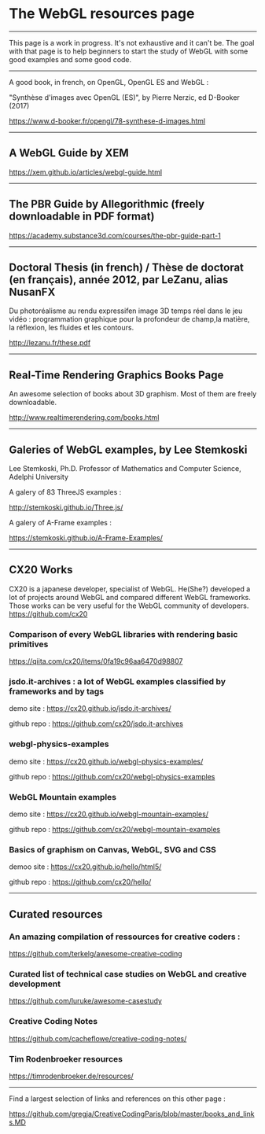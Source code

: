 # The WebGL resources page

--------------

This page is a work in progress. 
It's not exhaustive and it can't be. 
The goal with that page is to help beginners to start the study of WebGL with some good examples and some good code.

---------------

A good book, in french, on OpenGL, OpenGL ES and WebGL :

"Synthèse d'images avec OpenGL (ES)", by Pierre Nerzic, ed D-Booker (2017)

https://www.d-booker.fr/opengl/78-synthese-d-images.html

---------------

## A WebGL Guide by XEM

https://xem.github.io/articles/webgl-guide.html

---------------

## The PBR Guide by Allegorithmic (freely downloadable in PDF format)

https://academy.substance3d.com/courses/the-pbr-guide-part-1


--------------

## Doctoral Thesis (in french) / Thèse de doctorat (en français), année 2012, par LeZanu, alias NusanFX  

Du photoréalisme au rendu expressifen image 3D temps réel dans le jeu vidéo : programmation graphique pour la profondeur de champ,la matière, la réflexion, les fluides et les contours.

http://lezanu.fr/these.pdf


--------------

## Real-Time Rendering Graphics Books Page

An awesome selection of books about 3D graphism. Most of them are freely downloadable.

http://www.realtimerendering.com/books.html


--------------

## Galeries of WebGL examples, by Lee Stemkoski

Lee Stemkoski, Ph.D.
Professor of Mathematics and Computer Science, Adelphi University 

A galery of 83 ThreeJS examples :

http://stemkoski.github.io/Three.js/

A galery of A-Frame examples : 

https://stemkoski.github.io/A-Frame-Examples/

---------------

## CX20 Works

CX20 is a japanese developer, specialist of WebGL.
He(She?) developed a lot of projects around WebGL and compared different WebGL frameworks. 
Those works can be very useful for the WebGL community of developers.
https://github.com/cx20

### Comparison of every WebGL libraries with rendering basic primitives 

https://qiita.com/cx20/items/0fa19c96aa6470d98807

### jsdo.it-archives : a lot of WebGL examples classified by frameworks and by tags

demo site : https://cx20.github.io/jsdo.it-archives/

github repo : https://github.com/cx20/jsdo.it-archives

### webgl-physics-examples

demo site : https://cx20.github.io/webgl-physics-examples/

github repo : https://github.com/cx20/webgl-physics-examples

### WebGL Mountain examples

demo site : https://cx20.github.io/webgl-mountain-examples/

github repo : https://github.com/cx20/webgl-mountain-examples

### Basics of graphism on Canvas, WebGL, SVG and CSS

demoo site : https://cx20.github.io/hello/html5/

github repo : https://github.com/cx20/hello/

---------------

## Curated resources

### An amazing compilation of ressources for creative coders :

https://github.com/terkelg/awesome-creative-coding

###  Curated list of technical case studies on WebGL and creative development 

https://github.com/luruke/awesome-casestudy

### Creative Coding Notes

https://github.com/cacheflowe/creative-coding-notes/

### Tim Rodenbroeker resources

https://timrodenbroeker.de/resources/


---------------

Find a largest selection of links and references on this other page :

https://github.com/gregja/CreativeCodingParis/blob/master/books_and_links.MD





